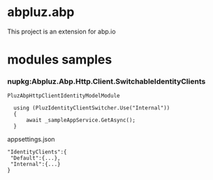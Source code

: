 # abpluz.abp
This project is an extension for abp.io



# modules samples

### nupkg:Abpluz.Abp.Http.Client.SwitchableIdentityClients

`PluzAbpHttpClientIdentityModelModule`

```
  using (PluzIdentityClientSwitcher.Use("Internal"))
  {
      await _sampleAppService.GetAsync();
  }
```
appsettings.json
```
"IdentityClients":{
 "Default":{...},
 "Internal":{...}
}
```
